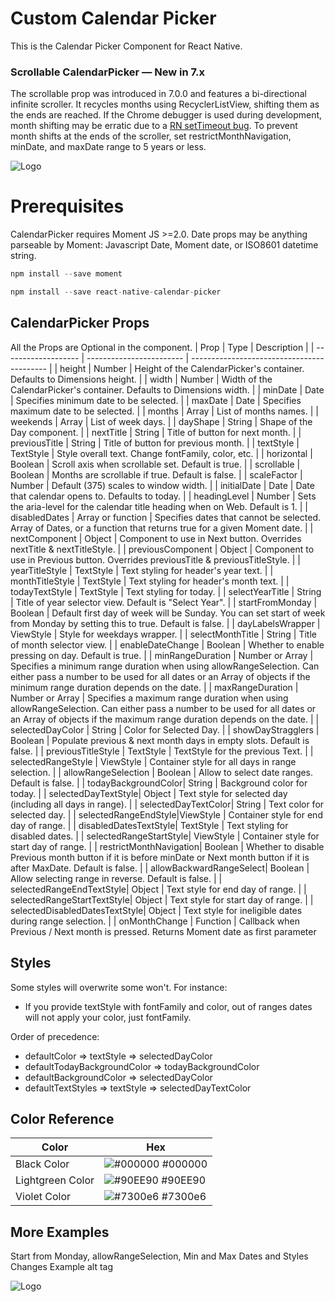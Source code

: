
# Custom Calendar Picker
 This is the Calendar Picker Component for React Native.


### Scrollable CalendarPicker — New in 7.x

The scrollable prop was introduced in 7.0.0 and features a bi-directional infinite scroller. It recycles months using RecyclerListView, shifting them as the ends are reached. If the Chrome debugger is used during development, month shifting may be erratic due to a [RN setTimeout bug](https://github.com/facebook/react-native/issues/4470). To prevent month shifts at the ends of the scroller, set restrictMonthNavigation, minDate, and maxDate range to 5 years or less.

![Logo](https://user-images.githubusercontent.com/6295083/82028634-87a2b880-965b-11ea-90ce-1bde67f31157.gif)



# Prerequisites
CalendarPicker requires Moment JS >=2.0. Date props may be anything parseable by Moment: Javascript Date, Moment date, or ISO8601 datetime string.

```javascript
npm install --save moment
```
```javascript 
npm install --save react-native-calendar-picker
```
## CalendarPicker Props
All the Props are Optional in the component.
| Prop                |  Type                    |   Description                                    |
| ------------------- | ------------------------ |  ------------------------------------------ |
| height              | Number                   |  Height of the CalendarPicker's container. Defaults to Dimensions height. |
| width               | Number                   |  Width of the CalendarPicker's container. Defaults to Dimensions width. |
| minDate             | Date                     |  Specifies minimum date to be selected. |
| maxDate             | Date                     |  Specifies maximum date to be selected. |
| months              | Array                    |  List of months names. |
| weekends            | Array                    |  List of week days. |
| dayShape            | String                   |  Shape of the Day component. |
| nextTitle           | String                   |  Title of button for next month. |
| previousTitle       | String                   |  Title of button for previous month. |
| textStyle           | TextStyle                |  Style overall text. Change fontFamily, color, etc. |
| horizontal          | Boolean                  |  Scroll axis when scrollable set. Default is true. |
| scrollable          | Boolean                  |  Months are scrollable if true. Default is false. |
| scaleFactor         | Number                   |  Default (375) scales to window width. |
| initialDate         | Date                     |  Date that calendar opens to. Defaults to today. |
| headingLevel        | Number                   |  Sets the aria-level for the calendar title heading when on Web. Default is 1. |
| disabledDates       | Array or function        |  Specifies dates that cannot be selected. Array of Dates, or a function that returns true for a given Moment date. |
| nextComponent       | Object                   |  Component to use in Next button. Overrides nextTitle & nextTitleStyle. |
| previousComponent   | Object                   |  Component to use in Previous button. Overrides previousTitle & previousTitleStyle. |
| yearTitleStyle      | TextStyle                |  Text styling for header's year text. |
| monthTitleStyle     | TextStyle                |  Text styling for header's month text. |
| todayTextStyle      | TextStyle                |  Text styling for today. | 
| selectYearTitle     | String                   |  Title of year selector view. Default is "Select Year". |
| startFromMonday     | Boolean                  |  Default first day of week will be Sunday. You can set start of week from Monday by setting this to true. Default is false. |
| dayLabelsWrapper    | ViewStyle                |  Style for weekdays wrapper. |
| selectMonthTitle    | String                   |  Title of month selector view. | 
| enableDateChange    | Boolean                  |  Whether to enable pressing on day. Default is true. |
| minRangeDuration    | Number or Array          |  Specifies a minimum range duration when using allowRangeSelection. Can either pass a number to be used for all dates or an Array of objects if the minimum range duration depends on the date. |
| maxRangeDuration    | Number or Array          |  Specifies a maximum range duration when using allowRangeSelection. Can either pass a number to be used for all dates or an Array of objects if the maximum range duration depends on the date. |
| selectedDayColor    | String                   |  Color for Selected Day. |
| showDayStragglers   | Boolean                  |  Populate previous & next month days in empty slots. Default is false. |
| previousTitleStyle  | TextStyle                |  TextStyle for the previous Text. |
| selectedRangeStyle  | ViewStyle                |  Container style for all days in range selection. |
| allowRangeSelection | Boolean                  |  Allow to select date ranges. Default is false. |
| todayBackgroundColor| String                   |  Background color for today. |
| selectedDayTextStyle| Object                   |  Text style for selected day (including all days in range). |
| selectedDayTextColor| String                   |  Text color for selected day. |
| selectedRangeEndStyle|ViewStyle                |  Container style for end day of range. |
| disabledDatesTextStyle| TextStyle              |  Text styling for disabled dates. |
| selectedRangeStartStyle| ViewStyle             |  Container style for start day of range. |
| restrictMonthNavigation| Boolean               |  Whether to disable Previous month button if it is before minDate or Next month button if it is after MaxDate. Default is false. |
| allowBackwardRangeSelect| Boolean              |  Allow selecting range in reverse. Default is false. |
| selectedRangeEndTextStyle| Object              |  Text style for end day of range. |
| selectedRangeStartTextStyle| Object            |  Text style for start day of range. |
| selectedDisabledDatesTextStyle| Object         |  Text style for ineligible dates during range selection. |
| onMonthChange               | Function         | Callback when Previous / Next month is pressed. Returns Moment date as first parameter

Styles
-------------
Some styles will overwrite some won't. For instance:

* If you provide textStyle with fontFamily and color, out of ranges dates will not apply your color, just fontFamily.

Order of precedence:

* defaultColor => textStyle => selectedDayColor
* defaultTodayBackgroundColor => todayBackgroundColor
* defaultBackgroundColor => selectedDayColor
* defaultTextStyles => textStyle => selectedDayTextColor




## Color Reference

| Color             | Hex                                                                |
| ----------------- | ------------------------------------------------------------------ |
| Black Color | ![#000000](https://via.placeholder.com/10/0a192f?text=+) #000000 |
| Lightgreen Color | ![#90EE90](https://via.placeholder.com/10/f8f8f8?text=+) #90EE90 |
| Violet Color | ![#7300e6](https://via.placeholder.com/10/00b48a?text=+) #7300e6 |

## More Examples
 Start from Monday, allowRangeSelection, Min and Max Dates and Styles Changes Example
alt tag


![Logo](https://user-images.githubusercontent.com/6295083/82028654-8f625d00-965b-11ea-8076-45ae609be296.gif)

